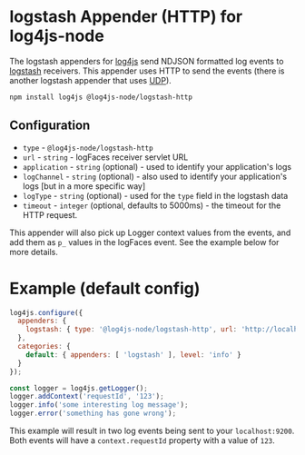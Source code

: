 # logstash Appender (HTTP) for log4js-node

The logstash appenders for [log4js](https://log4js-node.github.io/log4js-node) send NDJSON formatted log events to [logstash](https://www.elastic.co/products/logstash) receivers. This appender uses HTTP to send the events (there is another logstash appender that uses [UDP](https://github.com/log4js-node/logstashUDP)).

```bash
npm install log4js @log4js-node/logstash-http
```

## Configuration

* `type` - `@log4js-node/logstash-http`
* `url` - `string` - logFaces receiver servlet URL
* `application` - `string` (optional) - used to identify your application's logs
* `logChannel` - `string` (optional) - also used to identify your application's logs [but in a more specific way]
* `logType` - `string` (optional) - used for the `type` field in the logstash data
* `timeout` - `integer` (optional, defaults to 5000ms) - the timeout for the HTTP request.

This appender will also pick up Logger context values from the events, and add them as `p_` values in the logFaces event. See the example below for more details.

# Example (default config)

```javascript
log4js.configure({
  appenders: {
    logstash: { type: '@log4js-node/logstash-http', url: 'http://localhost:9200/_bulk', application: 'logstash-log4js', logType: 'application', logChannel: 'node' }
  },
  categories: {
    default: { appenders: [ 'logstash' ], level: 'info' }
  }
});

const logger = log4js.getLogger();
logger.addContext('requestId', '123');
logger.info('some interesting log message');
logger.error('something has gone wrong');
```
This example will result in two log events being sent to your `localhost:9200`. Both events will have a `context.requestId` property with a value of `123`.
